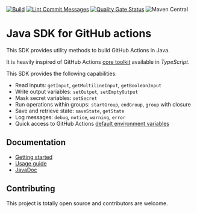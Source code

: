 [![Build](https://github.com/julbme/java-sdk-github-actions/actions/workflows/maven-build.yml/badge.svg)](https://github.com/julbme/java-sdk-github-actions/actions/workflows/maven-build.yml)
[![Lint Commit Messages](https://github.com/julbme/java-sdk-github-actions/actions/workflows/commitlint.yml/badge.svg)](https://github.com/julbme/java-sdk-github-actions/actions/workflows/commitlint.yml)
[![Quality Gate Status](https://sonarcloud.io/api/project_badges/measure?project=julbme_java-sdk-github-actions&metric=alert_status)](https://sonarcloud.io/summary/new_code?id=julbme_java-sdk-github-actions)
![Maven Central](https://img.shields.io/maven-central/v/me.julb/sdk-github-actions)

# Java SDK for GitHub actions

This SDK provides utility methods to build GitHub Actions in Java.

It is heavily inspired of GitHub Actions [core toolkit](https://github.com/actions/toolkit/tree/main/packages/core) available in *TypeScript*.

This SDK provides the following capabilities:

* Read inputs: `getInput`, `getMultilineInput`, `getBooleanInput`
* Write output variables: `setOutput`, `setEmptyOutput`
* Mask secret variables: `setSecret`
* Run operations within groups: `startGroup`, `endGroup`, `group` with closure
* Save and retrieve state: `saveState`, `getState`
* Log messages: `debug`, `notice`, `warning`, `error`
* Quick access to GitHub Actions [default environment variables](https://docs.github.com/en/actions/learn-github-actions/environment-variables#default-environment-variables)

## Documentation

* [Getting started](https://github.com/julbme/java-sdk-github-actions/wiki/Getting-Started)
* [Usage guide](https://github.com/julbme/java-sdk-github-actions/wiki/Usage)
* [JavaDoc](https://julbme.github.io/java-sdk-github-actions/apidocs/index.html)

## Contributing

This project is totally open source and contributors are welcome.
